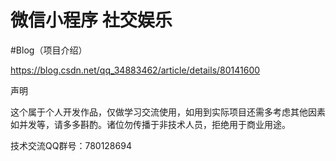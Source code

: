 # 微信小程序 社交娱乐

#Blog（项目介绍）

https://blog.csdn.net/qq_34883462/article/details/80141600


声明

这个属于个人开发作品，仅做学习交流使用，如用到实际项目还需多考虑其他因素如并发等，请多多斟酌。诸位勿传播于非技术人员，拒绝用于商业用途。


技术交流QQ群号：780128694





